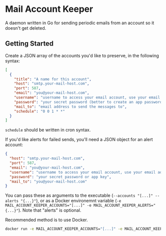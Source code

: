 # Mail Account Keeper

A daemon written in Go for sending periodic emails from an account so it doesn't get deleted.

## Getting Started

Create a JSON array of the accounts you'd like to preserve, in the following syntax:

```json
[
  {
    "title": "A name for this account",
    "host": "smtp.your-mail-host.com",
    "port": 587,
    "email": "you@your-mail-host.com",
    "username": "username to access your email account, use your email address if you don't have one",
    "password": "your secret password (better to create an app password where possible)",
    "mail_to": "email address to send the messages to",
    "schedule": "0 0 1 * *"
  }
]
```

`schedule` should be written in cron syntax.

If you'd like alerts for failed sends, you'll need a JSON object for an alert account:

```json
{
  "host": "smtp.your-mail-host.com",
  "port": 587,
  "email": "you@your-mail-host.com",
  "username": "username to access your email account, use your email address if you don't have one",
  "password": "your secret password or app key",
  "mail_to": "you@your-mail-host.com"
}
```

You can pass these as arguments to the executable (`--accounts "[...]" --alerts "{...}"`), or as a Docker environemnt variable (`-e MAIL_ACCOUNT_KEEPER_ACCOUNTS="[...]" -e MAIL_ACCOUNT_KEEPER_ALERTS="{...}"`). Note that "alerts" is optional.

Recommended method is to use Docker.

```sh
docker run -e MAIL_ACCOUNT_KEEPER_ACCOUNTS="[...]" -e MAIL_ACCOUNT_KEEPER_ALERTS="{...}" ghcr.io/dlford/mail-account-keeper:latest
```
